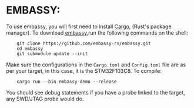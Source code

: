 # EMBASSY:
To use embassy, you will first need to install [Cargo](https://doc.rust-lang.org/cargo/getting-started/installation.html), (Rust's package manager).
To download [embassy](https://embassy.dev/book/dev/getting_started.html),run the following commands on the shell:
```
    git clone https://github.com/embassy-rs/embassy.git
    cd embassy
    git submodule update --init
```
Make sure the configurations in the `Cargo.toml` and `Config.toml` file are as per your target, in this case, it is the STM32F103C8.
To compile:
```
    cargo run --bin embassy-demo --release
```
You should see debug statements if you have a probe linked to the target, any SWD/JTAG probe would do.